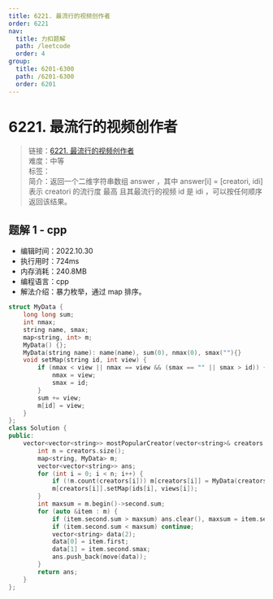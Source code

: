 ```yaml
---
title: 6221. 最流行的视频创作者
order: 6221
nav:
  title: 力扣题解
  path: /leetcode
  order: 4
group:
  title: 6201-6300
  path: /6201-6300
  order: 6201
---
```


# 6221. 最流行的视频创作者

> 链接：[6221. 最流行的视频创作者](https://leetcode.cn/problems/minimum-addition-to-make-integer-beautiful/)  
> 难度：中等  
> 标签：  
> 简介：返回一个二维字符串数组 answer ，其中 answer[i] = [creatori, idi] 表示 creatori 的流行度 最高 且其最流行的视频 id 是 idi ，可以按任何顺序返回该结果。

## 题解 1 - cpp

- 编辑时间：2022.10.30
- 执行用时：724ms
- 内存消耗：240.8MB
- 编程语言：cpp
- 解法介绍：暴力枚举，通过 map 排序。

```cpp
struct MyData {
    long long sum;
    int nmax;
    string name, smax;
    map<string, int> m;
    MyData() {};
    MyData(string name): name(name), sum(0), nmax(0), smax(""){}
    void setMap(string id, int view) {
        if (nmax < view || nmax == view && (smax == "" || smax > id)) {
            nmax = view;
            smax = id;
        }
        sum += view;
        m[id] = view;
    }
};
class Solution {
public:
    vector<vector<string>> mostPopularCreator(vector<string>& creators, vector<string>& ids, vector<int>& views) {
        int n = creators.size();
        map<string, MyData> m;
        vector<vector<string>> ans;
        for (int i = 0; i < n; i++) {
            if (!m.count(creators[i])) m[creators[i]] = MyData(creators[i]);
            m[creators[i]].setMap(ids[i], views[i]);
        }
        int maxsum = m.begin()->second.sum;
        for (auto &item : m) {
            if (item.second.sum > maxsum) ans.clear(), maxsum = item.second.sum;
            if (item.second.sum < maxsum) continue;
            vector<string> data(2);
            data[0] = item.first;
            data[1] = item.second.smax;
            ans.push_back(move(data));
        }
        return ans;
    }
};
```
